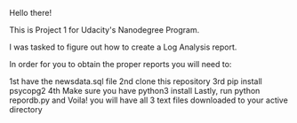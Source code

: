 Hello there!

This is Project 1 for Udacity's Nanodegree Program.

I was tasked to figure out how to create a Log Analysis report.

In order for you to obtain the proper reports you will need to:

1st have the newsdata.sql file
2nd clone this repository
3rd pip install psycopg2
4th Make sure you have python3 install
Lastly, run python repordb.py and Voila! you will have all 3 text files downloaded to your active directory

